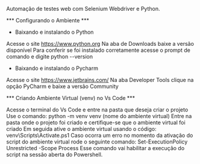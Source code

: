 Automação de testes web com Selenium Webdriver e Python.


*** Configurando o Ambiente ***

* Baixando e instalando o Python

Acesse o site https://www.python.org
Na aba de Downloads baixe a versão disponível
Para conferir se foi instalado corretamente acesse o prompt de comando e digite python --version


* Baixando e instalando o Pycharm

Acesse o site https://www.jetbrains.com/
Na aba Developer Tools clique na opção PyCharm e baixe a versão Community


*** Criando Ambiente Virtual (venv) no Vs Code ***

Acesse o terminal do Vs Code e entre na pasta que deseja criar o projeto
Use o comando: python -m venv venv (nome do ambiente virtual)
Entre na pasta onde o projeto foi criado e certifique-se que o ambiente virtual foi criado
Em seguida ative o ambiente virtual usando o código: venv\Scripts\Activate.ps1
Caso ocorra um erro no momento da ativação do script do ambiente virtual rode o seguinte comando: 
Set-ExecutionPolicy Unrestricted -Scope Process
Esse comando vai habilitar a execução do script na sessão aberta do Powershell.


